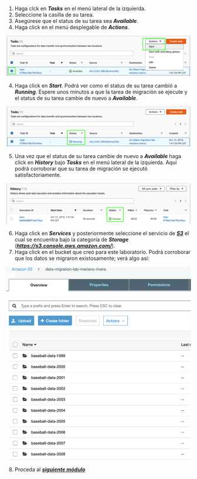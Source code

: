 1. Haga clck en **_Tasks_** en el menú lateral de la izquierda.
2. Seleccione la casilla de su tarea.
3. Asegúrese que el status de su tarea sea **_Available_**.
3. Haga click en el menú desplegable de **_Actions_**.

![Start task](images/starttask.png)

4. Haga click en **_Start_**. Podrá ver como el status de su tarea cambió a **_Running_**. Espere unos minutos a que la tarea de migración se ejecute y el status de su tarea cambie de nuevo a **_Available_**.

![Task running](images/taskrunning.png)

5. Una vez que el status de su tarea cambie de nuevo a **_Available_** haga click en **_History_** bajo **_Tasks_** en el menú lateral de la izquierda. Aquí podrá corroborar que su tarea de migración se ejecutó satisfactoriamente.

![Task history](images/taskhistory.png)

6. Haga click en **_Services_** y posteriormente seleccione el servicio de [**_S3_**](https://s3.console.aws.amazon.com/) el cual se encuentra bajo la categoría de **_Storage_** (**_https://s3.console.aws.amazon.com/_**).
7. Haga click en el bucket que creó para este laboratorio. Podrá corroborar que los datos se migraron existosamente; verá algo así:

![Data migrated](images/datamigrated.png)

8. Proceda al [**_siguiente módulo_**](http://data-migration.oldschool.cloud/gateway/)